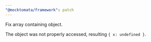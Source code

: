 ```yaml
---
"@mocktomata/framework": patch
---
```


Fix array containing object.

The object was not properly accessed, resulting `{ x: undefined }`.

